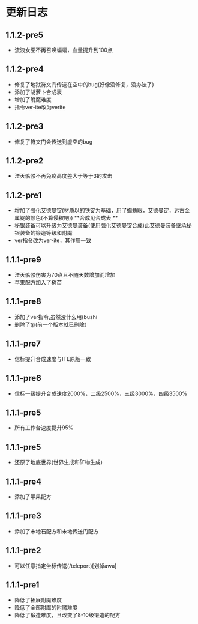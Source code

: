 # 更新日志

## 1.1.2-pre5

* 流浪女巫不再召唤蝙蝠，血量提升到100点

## 1.1.2-pre4

* 修复了地狱符文门传送在空中的bug(好像没修复，没办法了)
* 添加了胡萝卜合成表
* 增加了附魔难度
* 指令ver-ite改为verite

## 1.1.2-pre3

* 修复了符文门会传送到虚空的bug

## 1.1.2-pre2

* 湮灭骷髅不再免疫高度差大于等于3的攻击

## 1.1.2-pre1

* 增加了强化艾德曼锭(材质以的铁锭为基础，用了蜘蛛眼，艾德曼锭，远古金属锭的颜色(不算侵权吧))  **合成见合成表 **
* 秘银装备可以升级为艾德曼装备(使用强化艾德曼锭合成)此艾德曼装备继承秘银装备的锻造等级和附魔
* ver指令改为ver-ite，其作用一致

 ## 1.1.1-pre9

* 湮灭骷髅伤害为70点且不随天数增加而增加
* 苹果配方加入了树苗

## 1.1.1-pre8

* 添加了ver指令,虽然没什么用(bushi
* 删除了tp(前一个版本就已删除）

## 1.1.1-pre7

* 信标提升合成速度与ITE原版一致

## 1.1.1-pre6

* 信标一级提升合成速度2000%，二级2500%，三级3000%，四级3500%

## 1.1.1-pre5

* 所有工作台速度提升95%

## 1.1.1-pre5

* 还原了地底世界(世界生成和矿物生成)

## 1.1.1-pre4

* 添加了苹果配方

## 1.1.1-pre3

* 添加了末地石配方和末地传送门配方

## 1.1.1-pre2

* 可以任意指定坐标传送(/teleport)[划掉awa]

## 1.1.1-pre1

* 降低了拓展附魔难度
* 降低了全部附魔的附魔难度
* 降低了锻造难度，且改变了8-10级锻造的配方

